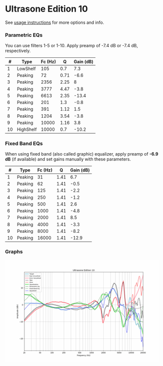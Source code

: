 # Ultrasone Edition 10
See [usage instructions](https://github.com/jaakkopasanen/AutoEq#usage) for more options and info.

### Parametric EQs
You can use filters 1-5 or 1-10. Apply preamp of -7.4 dB or -7.4 dB, respectively.

|   # | Type      |   Fc (Hz) |    Q |   Gain (dB) |
|-----|-----------|-----------|------|-------------|
|   1 | LowShelf  |       105 | 0.7  |         7.3 |
|   2 | Peaking   |        72 | 0.71 |        -6.6 |
|   3 | Peaking   |      2356 | 2.25 |         8   |
|   4 | Peaking   |      3777 | 4.47 |        -3.8 |
|   5 | Peaking   |      6613 | 2.35 |       -13.4 |
|   6 | Peaking   |       201 | 1.3  |        -0.8 |
|   7 | Peaking   |       391 | 1.12 |         1.5 |
|   8 | Peaking   |      1204 | 3.54 |        -3.8 |
|   9 | Peaking   |     10000 | 1.16 |         3.8 |
|  10 | HighShelf |     10000 | 0.7  |       -10.2 |

### Fixed Band EQs
When using fixed band (also called graphic) equalizer, apply preamp of **-6.9 dB** (if available) and set gains manually with these parameters.

|   # | Type    |   Fc (Hz) |    Q |   Gain (dB) |
|-----|---------|-----------|------|-------------|
|   1 | Peaking |        31 | 1.41 |         6.7 |
|   2 | Peaking |        62 | 1.41 |        -0.5 |
|   3 | Peaking |       125 | 1.41 |        -2.2 |
|   4 | Peaking |       250 | 1.41 |        -1.2 |
|   5 | Peaking |       500 | 1.41 |         2.6 |
|   6 | Peaking |      1000 | 1.41 |        -4.8 |
|   7 | Peaking |      2000 | 1.41 |         8.5 |
|   8 | Peaking |      4000 | 1.41 |        -3.3 |
|   9 | Peaking |      8000 | 1.41 |        -8.2 |
|  10 | Peaking |     16000 | 1.41 |       -12.9 |

### Graphs
![](./Ultrasone%20Edition%2010.png)
